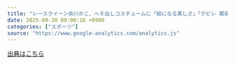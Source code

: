 ```yaml
---
title: "レースクイーン央川かこ、へそ出しコスチュームに「絵になる美しさ」「クビレ 脚長効果最高」（日刊スポーツ） - Yahoo!ニュース"
date: 2025-09-30 09:00:16 +0900
categories: ["スポーツ"]
source: "https://www.google-analytics.com/analytics.js"
---
```


[出典はこちら](https://www.google-analytics.com/analytics.js)
